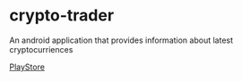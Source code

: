 # crypto-trader

An android application that provides information about latest cryptocurriences

[PlayStore](https://play.google.com/store/apps/details?id=com.binwin.cryptotrader)
